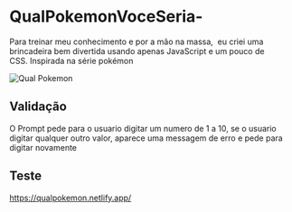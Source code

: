 # QualPokemonVoceSeria-
 Para treinar meu conhecimento e por a mão na massa,  eu criei uma brincadeira bem divertida usando apenas JavaScript e um pouco de CSS. Inspirada na série pokémon 

![Qual Pokemon](https://github.com/NMD01/QualPokemonVoceSeria-/blob/main/Qual-Pokemon.gif)

## Validação
O Prompt pede para o usuario digitar um numero de 1 a 10, se o usuario digitar qualquer outro valor, aparece uma messagem de erro e pede para digitar novamente

## Teste
<a>https://qualpokemon.netlify.app/</a>
